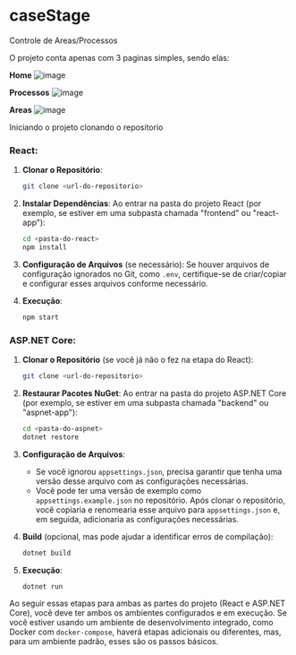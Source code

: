 # caseStage
 Controle de Areas/Processos

O projeto conta apenas com 3 paginas simples, sendo elas:

**Home**
![image](https://github.com/ZeCastr0/caseStage/assets/103376174/501ebdcd-2669-4fec-bf61-b12f0338f27c)

**Processos**
![image](https://github.com/ZeCastr0/caseStage/assets/103376174/79443829-48f0-4e54-8902-c906fcd12de5)

**Areas**
![image](https://github.com/ZeCastr0/caseStage/assets/103376174/3060381a-e8df-4f53-ba36-4b9c16dae70d)



Iniciando o projeto clonando o repositorio 


### React:

1. **Clonar o Repositório**:
   ```bash
   git clone <url-do-repositorio>
   ```

2. **Instalar Dependências**:
   Ao entrar na pasta do projeto React (por exemplo, se estiver em uma subpasta chamada "frontend" ou "react-app"):
   ```bash
   cd <pasta-do-react>
   npm install
   ```

3. **Configuração de Arquivos** (se necessário):
   Se houver arquivos de configuração ignorados no Git, como `.env`, certifique-se de criar/copiar e configurar esses arquivos conforme necessário.

4. **Execução**:
   ```bash
   npm start
   ```

### ASP.NET Core:

1. **Clonar o Repositório** (se você já não o fez na etapa do React):
   ```bash
   git clone <url-do-repositorio>
   ```

2. **Restaurar Pacotes NuGet**:
   Ao entrar na pasta do projeto ASP.NET Core (por exemplo, se estiver em uma subpasta chamada "backend" ou "aspnet-app"):

   ```bash
   cd <pasta-do-aspnet>
   dotnet restore
   ```

3. **Configuração de Arquivos**:
   - Se você ignorou `appsettings.json`, precisa garantir que tenha uma versão desse arquivo com as configurações necessárias.
   - Você pode ter uma versão de exemplo como `appsettings.example.json` no repositório. Após clonar o repositório, você copiaria e renomearia esse arquivo para `appsettings.json` e, em seguida, adicionaria as configurações necessárias.


4. **Build** (opcional, mas pode ajudar a identificar erros de compilação):
   ```bash
   dotnet build
   ```

5. **Execução**:
   ```bash
   dotnet run
   ```

Ao seguir essas etapas para ambas as partes do projeto (React e ASP.NET Core), você deve ter ambos os ambientes configurados e em execução. Se você estiver usando um ambiente de desenvolvimento integrado, como Docker com `docker-compose`, haverá etapas adicionais ou diferentes, mas, para um ambiente padrão, esses são os passos básicos.
